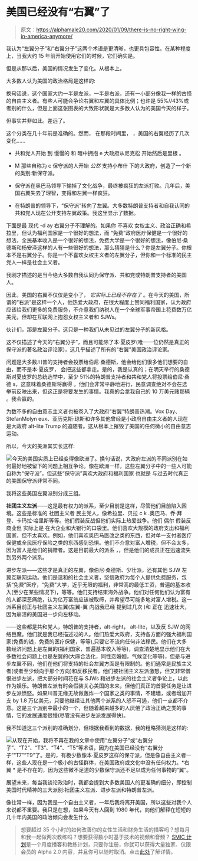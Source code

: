 # 美国已经没有“右翼”了

> 原文：<https://alphamale20.com/2020/01/09/there-is-no-right-wing-in-america-anymore/>

我认为“左翼分子”和“右翼分子”这两个术语是更清晰，也更具包容性。在某种程度上，当我大约 15 年前开始使用它们的时候，它们确实是。

但是从那以后，美国的情况发生了变化。从根本上。

大多数人认为美国的政治格局是这样的:

换句话说，这个国家大约一半是左派，一半是右派，还有一小部分像我一样的古怪的自由主义者。有些人可能会争论右翼和左翼的具体比例；也许是 55%//43%或者别的什么，但是上面这张图表的大致形状就是大多数人认为的美国今天的样子。

但事实并非如此。差远了。

这个分类在几十年前是准确的。然而， 在那段时间里， ，美国的右翼经历了几次变化……

*   共和党人开始 到 慢慢的 和 暗中拥抱 e 大政府从尼克松 开始然后是里根 。

*   M 那些自称为 c 保守派的人开始 *公然* 支持小布什 下的大政府，创造了一个新的类别:新保守派。

*   保守派在奥巴马领导下输掉了文化战争，最终被疯狂的左派打败。几年后，美国右翼失去了理智，变得和左翼一样疯狂。

*   在特朗普的领导下，“保守派”转向了左翼。大多数特朗普支持者和自我认同的共和党人现在公开支持左翼政策。我这里显示了数据[](https://calebjonesblog.com/republicans-are-left-wingers/)。

下面是最 现代 -d ay 右翼分子不理解的。如果你 不喜欢 女权主义、政治正确和希拉里，但认为福利国家是一个很好的想法，而 “免费”政府医疗保健是一个很好的想法，全民基本收入是一个很好的想法，免费大学是一个很好的想法，像伯尼·桑德斯和杨安泽这样的人有一些很好的想法，那么猜猜是什么？你是左翼分子。你根本不是右翼分子。你是一个不喜欢女权主义者的左翼分子，但你和一个标准的民主党人一样是社会主义者。

我刚才描述的是当今绝大多数自我认同为保守派、共和党或特朗普支持者的美国人。

因此，美国的右翼不仅仅是变小了， *它实际上已经不存在了* 。在今天的美国，所谓的“右派”是这样一个人，他热爱大政府，在很大程度上赞同福利国家，认为政府应该给我们更多的免费服务，不介意我们纳税人在一个全球军事帝国上花费数万亿美元，但却在互联网上抱怨女权主义者和 SJWs。

伙计们，那是左翼分子。这只是一种我们从未见过的左翼分子的新风格。

这不仅描述了今天的“右翼分子”，而且可能除了本·夏皮罗(唯一一位仍然是真正的保守派的著名政治评论家)，这几乎描述了所有的“右翼”美国政治评论家。

问题是大多数川普的支持者会投票给伯尼·桑德斯，他会给他们很多他们想要的自由，而不是本·夏皮罗， 会把这些都拿走。是的，我是认真的；在明天举行的桑德斯对夏皮罗的总统选举中，至少 51%的特朗普支持者和共和党人将投票给伯尼·桑德 s，这意味着桑德斯将赢得 。他们会非常平静地进行，民意调查绝对不会在选举前反映出来，但这正是将要发生的事情。我真的会拿我自己的 10 万美元赌那辆 。我会赢的。

为数不多的自由意志主义者也被卷入了大政府“右翼”特朗普热潮。Vox Day、StefanMolyn eux、亚历克斯·琼斯和许多其他曾经是小政府自由主义者的人现在是大政府 alt-lite Trump 的追随者。这从根本上摧毁了美国的任何微小的自由意志运动。

所以，今天的美洲其实长这样:

![](img/9232df914ea75af51f0f66624bb331ed.png)今天的美国实质上已经变得像欧洲了。换句话说，大政府左派的不同派别在如何最好地被留下的问题上相互争论。像在欧洲一样，这些左翼分子中的一些人可能自称为“保守派”，但这些“保守派”喜欢大政府和福利国家 也就是 与过去时代真正的美国保守派非常不同。 

我将这些美国左翼派别分成三组。

**社团主义左派**——这是最有权力的派系，至少目前是这样，尽管他们目前陷入困境。这些是标准的 社团主义者 民主党人，像希拉里、贝拉 c k .奥巴马、乔·拜登、卡玛拉·哈里斯等等。他们假装反战但他们实际上热爱战争。他们 偶尔 假装反商业但 实际上是 在大企业和大银行的口袋里。他们喜欢大规模的政府支出和福利国家，但不太喜欢。例如，他们喜欢奥巴马医改之类的东西，但对单一支付者医疗保健或全民医疗保险之类的东西感到恐惧。他们不介意对富人增税，但不会太多，因为富人是他们的捐赠者。这是目前最大的派系 ，，但是他们的成员正在迅速流失到另外两个派系。

进步左派——这些才是真正的左翼，像伯尼·桑德斯、少壮派，还有其他 SJW 左翼互联网运动。他们是温和的社会主义者，坚信政府为每个人提供免费服务，包括“免费”医疗，“免费”大学，近乎无限的福利，非常高的最低工资，普遍的基本收入(至少在某些情况下)，等等。他们支持结束海外战争。他们对任何他们认为富有的人都深恶痛绝，认为亿万富翁应该被取缔，并希望尽可能多地对富人增税。这一派系目前正与社团主义左翼(左翼-翼 内战我已经 提到过几次 )和 正在 迅速壮大，因为崩溃的美国进一步向左移动。

——这些都是共和党人，特朗普的支持者，alt-right， alt-lite，以及反 SJW 的网络巨魔。他们就是我已经描述过的人。他们热爱大政府，支持各方面的强大福利国家(免费的钱，免费的医疗保健，等等),只要它不流向任何非法移民。他们在大多数经济问题上是左翼的(福利国家，普遍基本收入等等)，调查清楚地显示他们在大多数社会问题上也是左翼的(大麻合法化，同性恋婚姻，气候变化等等)，但是与进步左翼不同，他们在他们将支持的社会左翼方面是有限制的。他们通常是民族主义者(或者至少倾向于那个方向)和反移民者。他们被社团主义左派激怒，但又非常憎恨进步左派，把大部分时间花在与 SJWs 和进步左派的社会主义者争论上，以此作为娱乐。特朗普左派有时会假装关心美国的未来，但他们真正的首要任务是让进步左派愤怒。如果川普无缘无故做轰炸一个国家之类的事情，不建墙，或者增加开支 by 1.8 万亿美元，只要他继续让其他两个派系的人怒不可遏，他们一点都不介意。这是三个派别中最小的一个，但随着越来越多的人厌倦了政治正确之类的事情，它的发展速度很慢(尽管没有进步左派发展得快)。

我不知道这三个派别的准确划分，但根据我看到的数据，我的粗略猜测是这样的:

![](img/0235ad0d6a9492ef1133d93576dd887c.png)从现在开始，我将不再在我的文章中使用“左翼分子”或“右翼分子”、“T2”、“T3”、“T4”、“T5”等术语，因为在美国已经没有“右翼分子”“T7”“T9”了。是的，有极少数像本·夏皮罗这样的保守派，但是像自由主义者一样，这些人现在是一个极小的古怪群体，在美国政府或文化中没有任何权力。*右翼 * 是不存在的，因为这些微不足道的少数保守派还不足以成为任何事物的“翼”。 

展望未来，每当我谈论政治时，我都会提到大多数美国人的更准确的细分，即控制美国时代精神的三大派别:社团主义左派、进步左派和特朗普左派。

像往常一样，因为我是一个自由主义者，一年后我将离开美国，所以这些对我个人来说都不重要。我只是在想，如果今天有人回到 1980 年代，向他们解释在短短的几十年内美国的政治倾向会发生什么

> 想要超过 35 个小时的如何改善你的女性生活和财务生活的播客吗？想每月和我一起做两次教练吗？想要获得数小时基于技术的视频和音频？ [SMIC 计划](https://alphamale20.kartra.com/page/vIL17)是一个月度播客和教练计划，只要你注册，你就可以获得大量独家、仅限会员的 Alpha 2.0 内容，并且你可以随时取消。点击[此处](https://alphamale20.kartra.com/page/vIL17)了解详情。